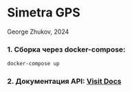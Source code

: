 # Simetra GPS 
George Zhukov, 2024

### 1. Сборка через docker-compose:

```bash
docker-compose up
```

### 2. Документация API: [Visit Docs](http://127.0.0.1:8000/docs)

